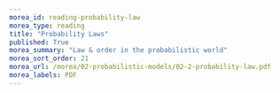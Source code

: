 ```yaml
---
morea_id: reading-probability-law
morea_type: reading
title: "Probability Laws"
published: True
morea_summary: "Law & order in the probabilistic world"
morea_sort_order: 21
morea_url: /morea/02-probabilistic-models/02-2-probability-law.pdf
morea_labels: PDF
---
```


